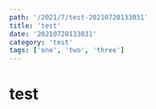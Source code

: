 ```yaml
---
path: '/2021/7/test-20210720133031'
title: 'test'
date: '20210720133031'
category: 'test'
tags: ['one', 'two', 'three']
---
```


# test



